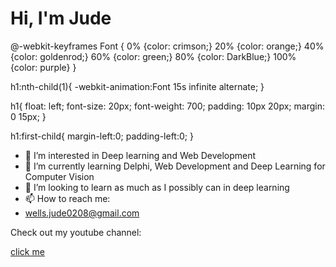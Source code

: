 <h1>Hi, I'm Jude</h1>

@-webkit-keyframes Font {
    0% {color: crimson;}
    20% {color: orange;}
    40% {color: goldenrod;}
    60% {color: green;}
    80% {color: DarkBlue;}
    100% {color: purple}
}

h1:nth-child(1){
  -webkit-animation:Font 15s infinite alternate;
}

h1{
  float: left;
  font-size: 20px;
  font-weight: 700;
  padding: 10px 20px;
  margin: 0 15px;
}

h1:first-child{
  margin-left:0;
  padding-left:0;
}

- 👀 I’m interested in Deep learning and Web Development
- 🌱 I’m currently learning Delphi, Web Development and Deep Learning for Computer Vision
- 💞️ I’m looking to learn as much as I possibly can in deep learning 
- 📫 How to reach me:
- wells.jude0208@gmail.com

Check out my youtube channel: 

<a href="https://www.youtube.com/channel/UC7k7xcYaL6S5duOBjBN-HPg" target="_blank" rel="noopener noreferrer">click me</a>


